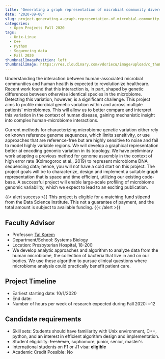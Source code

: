 ```yaml
---
title: 'Generating a graph representation of microbial community diversity'
date: '2020-09-08'
slug: project-generating-a-graph-representation-of-microbial-community-diversity
categories:
  - Open Projects Fall 2020
tags:
  - Unix-Linux
  - C++
  - Python
  - Sequencing data
  - Fall 2020
thumbnailImagePosition: left
thumbnailImage: https://res.cloudinary.com/vdoriecu/image/upload/c_thumb,w_200,g_face/v1599758219/multiple_bacteria_l6rzi2.png
---
```

Understanding the interaction between human-associated microbial communities and human health is expected to revolutionize healthcare. Recent work found that this interaction is, in part, shaped by genetic differences between otherwise identical species in the microbiome. Detecting this variation, however, is a significant challenge. This project aims to profile microbial genetic variation within and across multiple patients' microbiomes. This will allow us to better compare and interpret this variation in the context of human disease, gaining mechanistic insight into complex human-microbiome interactions. 

<!--more-->

Current methods for characterizing microbiome genetic variation either rely on known reference genome sequences, which limits sensitivity, or use approaches that are reference-free but are highly sensitive to noise and fail to model highly variable regions. We will develop a graphical representation better at encoding genomic variation in its topology. We have preliminary work adapting a previous method for genome assembly in the context of high error rate (Kolmogoroc et al., 2019) to represent microbiome DNA sequencing data; hence, you will not have a cold start on this project. The project goals will be to characterize, design and implement a suitable graph representation that is space and time efficient, utilizing our existing code-base. A successful project will enable large-scale profiling of microbiome genomic variability, which we expect to lead to an exciting publication. 

{{< alert success >}}
This project is eligible for a matching fund stipend from the Data Science Institute. This not a guarantee of payment, and the total amount is subject to available funding.
{{< /alert >}}

## Faculty Advisor
+ Professor: [Tal Korem](https://www.koremlab.science/)
+ Department/School: Systems Biology
+ Location: Presbyterian Hospital, 18-200
+ We develop analytic approaches and algorithm to analyze data from the human microbiome, the collection of bacteria that live in and on our bodies. We use these algorithm to pursue clinical questions where microbiome analysis could practically benefit patient care.

## Project Timeline
+ Earliest starting date: 10/1/2020
+ End date: 
+ Number of hours per week of research expected during Fall 2020: ~12

## Candidate requirements
+ Skill sets: Students should have familiarity with Unix environment, C++, python, and an interest in efficient algorithm design and implementation. 
+ Student eligibility: ~~freshman~~, sophomore, junior, senior, master's
+ International students on F1 or J1 visa: **eligible**
+ Academic Credit Possible: No

